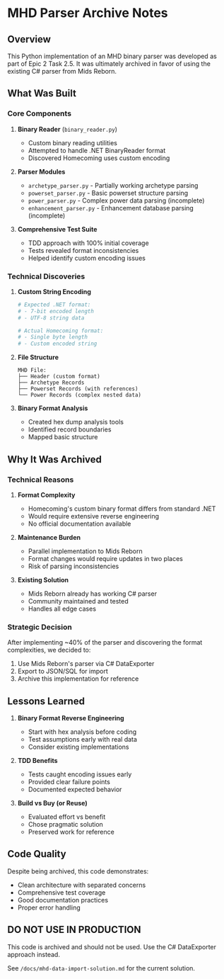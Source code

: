 # MHD Parser Archive Notes

## Overview

This Python implementation of an MHD binary parser was developed as part of Epic 2 Task 2.5. It was ultimately archived in favor of using the existing C# parser from Mids Reborn.

## What Was Built

### Core Components

1. **Binary Reader** (`binary_reader.py`)
   - Custom binary reading utilities
   - Attempted to handle .NET BinaryReader format
   - Discovered Homecoming uses custom encoding

2. **Parser Modules**
   - `archetype_parser.py` - Partially working archetype parsing
   - `powerset_parser.py` - Basic powerset structure parsing  
   - `power_parser.py` - Complex power data parsing (incomplete)
   - `enhancement_parser.py` - Enhancement database parsing (incomplete)

3. **Comprehensive Test Suite**
   - TDD approach with 100% initial coverage
   - Tests revealed format inconsistencies
   - Helped identify custom encoding issues

### Technical Discoveries

1. **Custom String Encoding**
   ```python
   # Expected .NET format:
   # - 7-bit encoded length
   # - UTF-8 string data
   
   # Actual Homecoming format:
   # - Single byte length
   # - Custom encoded string
   ```

2. **File Structure**
   ```
   MHD File:
   ├── Header (custom format)
   ├── Archetype Records
   ├── Powerset Records (with references)
   └── Power Records (complex nested data)
   ```

3. **Binary Format Analysis**
   - Created hex dump analysis tools
   - Identified record boundaries
   - Mapped basic structure

## Why It Was Archived

### Technical Reasons

1. **Format Complexity**
   - Homecoming's custom binary format differs from standard .NET
   - Would require extensive reverse engineering
   - No official documentation available

2. **Maintenance Burden**
   - Parallel implementation to Mids Reborn
   - Format changes would require updates in two places
   - Risk of parsing inconsistencies

3. **Existing Solution**
   - Mids Reborn already has working C# parser
   - Community maintained and tested
   - Handles all edge cases

### Strategic Decision

After implementing ~40% of the parser and discovering the format complexities, we decided to:

1. Use Mids Reborn's parser via C# DataExporter
2. Export to JSON/SQL for import
3. Archive this implementation for reference

## Lessons Learned

1. **Binary Format Reverse Engineering**
   - Start with hex analysis before coding
   - Test assumptions early with real data
   - Consider existing implementations

2. **TDD Benefits**
   - Tests caught encoding issues early
   - Provided clear failure points
   - Documented expected behavior

3. **Build vs Buy (or Reuse)**
   - Evaluated effort vs benefit
   - Chose pragmatic solution
   - Preserved work for reference

## Code Quality

Despite being archived, this code demonstrates:
- Clean architecture with separated concerns
- Comprehensive test coverage
- Good documentation practices
- Proper error handling

## DO NOT USE IN PRODUCTION

This code is archived and should not be used. Use the C# DataExporter approach instead.

See `/docs/mhd-data-import-solution.md` for the current solution.